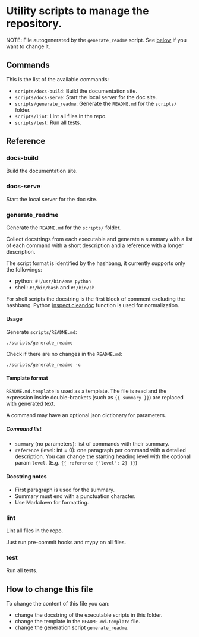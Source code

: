 <!-- prettier-ignore-start -->
# Utility scripts to manage the repository.

NOTE: File autogenerated by the `generate_readme` script.
See [below](#how-to-change-this-file) if you want to change it.


## Commands

This is the list of the available commands:

- `scripts/docs-build`: Build the documentation site.
- `scripts/docs-serve`: Start the local server for the doc site.
- `scripts/generate_readme`: Generate the `README.md` for the `scripts/` folder.
- `scripts/lint`: Lint all files in the repo.
- `scripts/test`: Run all tests.

## Reference

### docs-build

Build the documentation site.


### docs-serve

Start the local server for the doc site.


### generate_readme

Generate the `README.md` for the `scripts/` folder.

Collect docstrings from each executable and generate a summary with a list of
each command with a short description and a reference with a longer
description.

The script format is identified by the hashbang, it currently supports only
the followings:

* python: `#!/usr/bin/env python`
* shell: `#!/bin/bash` and  `#!/bin/sh`

For shell scripts the docstring is the first block of comment excluding the
hashbang.
Python
[inspect.cleandoc](https://docs.python.org/3/library/inspect.html#inspect.cleandoc)
function is used for normalization.

#### Usage

Generate `scripts/README.md`:

    ./scripts/generate_readme

Check if there are no changes in the `README.md`:

    ./scripts/generate_readme -c

#### Template format

`README.md.template` is used as a template. The file is read and the expression
inside double-brackets (such as `{{ summary }}`) are replaced with generated
text.

A command may have an optional json dictionary for parameters.

##### Command list

- `summary` (no parameters): list of commands with their summary.
- `reference` (level: int = 0): one paragraph per command with a detailed
  description. You can change the starting heading level with the optional
  param `level`. (E.g. `{{ reference {"level": 2} }}`)

#### Docstring notes

- First paragraph is used for the summary.
- Summary must end with a punctuation character.
- Use Markdown for formatting.


### lint

Lint all files in the repo.

Just run pre-commit hooks and mypy on all files.


### test

Run all tests.

## How to change this file

To change the content of this file you can:

- change the docstring of the executable scripts in this folder.
- change the template in the `README.md.template` file.
- change the generation script `generate_readme`.
<!-- prettier-ignore-end -->
